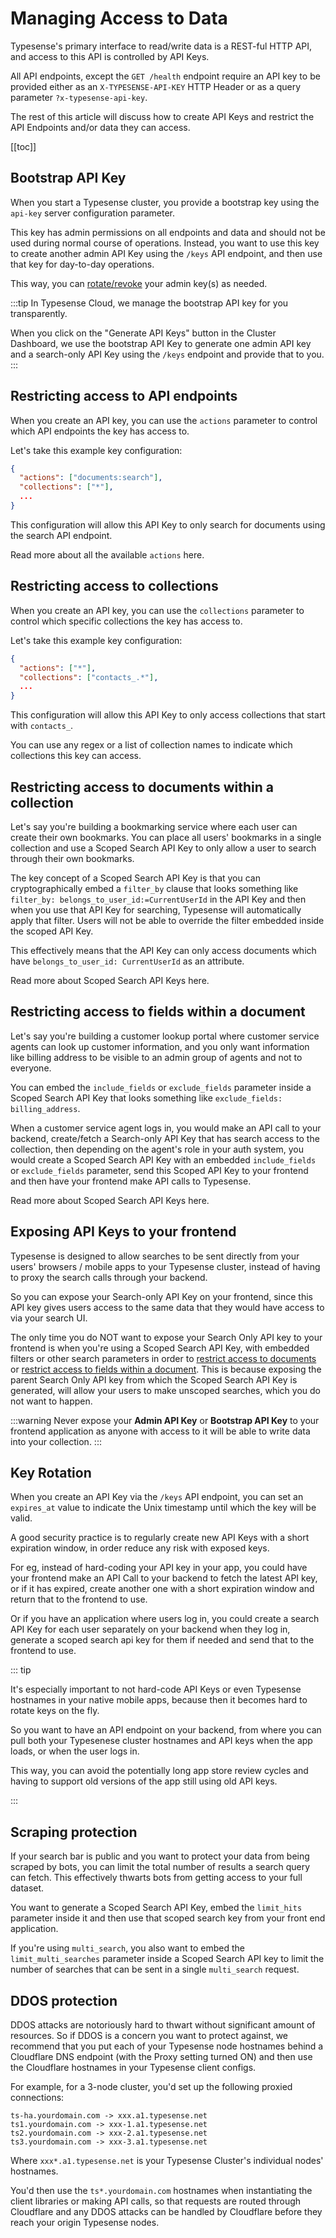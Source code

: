 # Managing Access to Data

Typesense's primary interface to read/write data is a <RouterLink :to="`/${$site.themeConfig.typesenseLatestVersion}/api/`">REST-ful HTTP API</RouterLink>, and access to this API is controlled by API Keys.

All API endpoints, except the <RouterLink :to="`/${$site.themeConfig.typesenseLatestVersion}/api/cluster-operations.html#health`">`GET /health`</RouterLink> endpoint require an API key to be provided either as an `X-TYPESENSE-API-KEY` HTTP Header or as a query parameter `?x-typesense-api-key`.

The rest of this article will discuss how to create API Keys and restrict the API Endpoints and/or data they can access.

[[toc]]

## Bootstrap API Key

When you start a Typesense cluster, you provide a bootstrap key using the `api-key` <RouterLink :to="`/${$site.themeConfig.typesenseLatestVersion}/api/server-configuration.html`">server configuration parameter</RouterLink>.

This key has admin permissions on all endpoints and data and should not be used during normal course of operations. 
Instead, you want to use this key to create another admin API Key using the <RouterLink :to="`/${$site.themeConfig.typesenseLatestVersion}/api/api-keys.html#create-an-api-key`">`/keys` API endpoint</RouterLink>, and then use that key for day-to-day operations.

This way, you can [rotate/revoke](#key-rotation) your admin key(s) as needed.

:::tip
In Typesense Cloud, we manage the bootstrap API key for you transparently. 

When you click on the "Generate API Keys" button in the Cluster Dashboard, we use the bootstrap API Key to generate one admin API key and a search-only API Key using the `/keys` endpoint and provide that to you. 
:::

## Restricting access to API endpoints

When you <RouterLink :to="`/${$site.themeConfig.typesenseLatestVersion}/api/api-keys.html#create-an-api-key`">create an API key</RouterLink>, you can use the `actions` parameter to control which API endpoints the key has access to.

Let's take this example key configuration:

```json
{
  "actions": ["documents:search"],
  "collections": ["*"],
  ...
}
```

This configuration will allow this API Key to only search for documents using the search API endpoint. 

Read more about all the <RouterLink :to="`/${$site.themeConfig.typesenseLatestVersion}/api/api-keys.html#sample-actions`">available `actions` here</RouterLink>.

## Restricting access to collections

When you <RouterLink :to="`/${$site.themeConfig.typesenseLatestVersion}/api/api-keys.html#create-an-api-key`">create an API key</RouterLink>, you can use the `collections` parameter to control which specific collections the key has access to.

Let's take this example key configuration:

```json
{
  "actions": ["*"],
  "collections": ["contacts_.*"],
  ...
}
```

This configuration will allow this API Key to only access collections that start with `contacts_`. 

You can use any regex or a list of collection names to indicate which collections this key can access. 

## Restricting access to documents within a collection

Let's say you're building a bookmarking service where each user can create their own bookmarks. 
You can place all users' bookmarks in a single collection and use a <RouterLink :to="`/${$site.themeConfig.typesenseLatestVersion}/api/api-keys.html#generate-scoped-search-key`">Scoped Search API Key</RouterLink> to only allow a user to search through their own bookmarks. 

The key concept of a Scoped Search API Key is that you can cryptographically embed a <RouterLink :to="`/${$site.themeConfig.typesenseLatestVersion}/api/search.html#filter-parameters`">`filter_by`</RouterLink> clause that looks something like `filter_by: belongs_to_user_id:=CurrentUserId` in the API Key 
and then when you use that API Key for searching, Typesense will automatically apply that filter. Users will not be able to override the filter embedded inside the scoped API Key. 

This effectively means that the API Key can only access documents which have `belongs_to_user_id: CurrentUserId` as an attribute.

Read more about <RouterLink :to="`/${$site.themeConfig.typesenseLatestVersion}/api/api-keys.html#generate-scoped-search-key`">Scoped Search API Keys here</RouterLink>.

## Restricting access to fields within a document

Let's say you're building a customer lookup portal where customer service agents can look up customer information, and you only want information like billing address to be visible to an admin group of agents and not to everyone. 

You can embed the <RouterLink :to="`/${$site.themeConfig.typesenseLatestVersion}/api/search.html#results-parameters`">`include_fields` or `exclude_fields`</RouterLink> parameter inside a <RouterLink :to="`/${$site.themeConfig.typesenseLatestVersion}/api/api-keys.html#generate-scoped-search-key`">Scoped Search API Key</RouterLink> that looks something like `exclude_fields: billing_address`.

When a customer service agent logs in, you would make an API call to your backend, create/fetch a <RouterLink :to="`/${$site.themeConfig.typesenseLatestVersion}/api/api-keys.html#search-only-api-key`">Search-only API Key</RouterLink> that has search access to the collection, then depending on the agent's role in your auth system, you would create a Scoped Search API Key with an embedded `include_fields` or `exclude_fields` parameter, send this Scoped API Key to your frontend and then have your frontend make API calls to Typesense. 

Read more about <RouterLink :to="`/${$site.themeConfig.typesenseLatestVersion}/api/api-keys.html#generate-scoped-search-key`">Scoped Search API Keys here</RouterLink>.

## Exposing API Keys to your frontend

Typesense is designed to allow searches to be sent directly from your users' browsers / mobile apps to your Typesense cluster, instead of having to proxy the search calls through your backend. 

So you can expose your <RouterLink :to="`/${$site.themeConfig.typesenseLatestVersion}/api/api-keys.html#search-only-api-key`">Search-only API Key</RouterLink> on your frontend, since this API key gives users access to the same data that they would have access to via your search UI.

The only time you do NOT want to expose your Search Only API key to your frontend is when you're using a <RouterLink :to="`/${$site.themeConfig.typesenseLatestVersion}/api/api-keys.html#generate-scoped-search-key`">Scoped Search API Key</RouterLink>, 
with embedded filters or other search parameters in order to [restrict access to documents](#restricting-access-to-documents-within-a-collection) or [restrict access to fields within a document](#restricting-access-to-fields-within-a-document). 
This is because exposing the parent Search Only API key from which the Scoped Search API Key is generated, will allow your users to make unscoped searches, which you do not want to happen.

:::warning
Never expose your **Admin API Key** or **Bootstrap API Key** to your frontend application as anyone with access to it will be able to write data into your collection.
:::

## Key Rotation

When you create an API Key via the <RouterLink :to="`/${$site.themeConfig.typesenseLatestVersion}/api/api-keys.html#create-an-api-key`">`/keys` API endpoint</RouterLink>, you can set an `expires_at` value to indicate the Unix timestamp until which the key will be valid.

A good security practice is to regularly create new API Keys with a short expiration window, in order reduce any risk with exposed keys.

For eg, instead of hard-coding your API key in your app, you could have your frontend make an API Call to your backend to fetch the latest API key, or if it has expired, create another one with a short expiration window and return that to the frontend to use.

Or if you have an application where users log in, you could create a search API Key for each user separately on your backend when they log in, generate a scoped search api key for them if needed and send that to the frontend to use.

::: tip

It's especially important to not hard-code API Keys or even Typesense hostnames in your native mobile apps, because then it becomes hard to rotate keys on the fly.

So you want to have an API endpoint on your backend, from where you can pull both your Typesenese cluster hostnames and API keys when the app loads, or when the user logs in.  

This way, you can avoid the potentially long app store review cycles and having to support old versions of the app still using old API keys.

:::

## Scraping protection

If your search bar is public and you want to protect your data from being scraped by bots, you can limit the total number of results a search query can fetch. This effectively thwarts bots from getting access to your full dataset.

You want to generate a <RouterLink :to="`/${$site.themeConfig.typesenseLatestVersion}/api/api-keys.html#generate-scoped-search-key`">Scoped Search API Key</RouterLink>, 
embed the `limit_hits` parameter inside it
and then use that scoped search key from your front end application.

If you're using <RouterLink :to="`/${$site.themeConfig.typesenseLatestVersion}/api/federated-multi-search.html#multi-search-parameters`">`multi_search`</RouterLink>, you also want to embed the `limit_multi_searches` parameter inside a Scoped Search API key to limit the number of searches that can be sent in a single `multi_search` request.

## DDOS protection

DDOS attacks are notoriously hard to thwart without significant amount of resources. 
So if DDOS is a concern you want to protect against, we recommend that you put each of your Typesense node hostnames behind a Cloudflare DNS endpoint (with the Proxy setting turned ON)
and then use the Cloudflare hostnames in your Typesense client configs. 

For example, for a 3-node cluster, you'd set up the following proxied connections:

```
ts-ha.yourdomain.com -> xxx.a1.typesense.net
ts1.yourdomain.com -> xxx-1.a1.typesense.net
ts2.yourdomain.com -> xxx-2.a1.typesense.net
ts3.yourdomain.com -> xxx-3.a1.typesense.net
```

Where `xxx*.a1.typesense.net` is your Typesense Cluster's individual nodes' hostnames.

You'd then use the `ts*.yourdomain.com` hostnames when instantiating the client libraries or making API calls, so that requests are routed through Cloudflare and any DDOS attacks can be handled by Cloudflare before they reach your origin Typesense nodes. 
